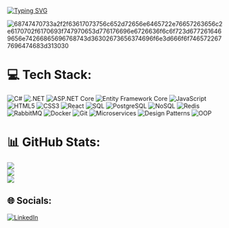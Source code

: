 [![Typing SVG](https://readme-typing-svg.demolab.com?font=Fira+Code&size=19&duration=4000&pause=1000&color=3B82F7&random=false&width=500&lines=Hello!+I'm+Bunyamin;I'm+interested+in+Fullstack+Development)](https://git.io/typing-svg)

![68747470733a2f2f63617073756c652d72656e6465722e76657263656c2e6170702f6170693f747970653d776176696e6726636f6c6f723d6772616469656e74266865696768743d36302673656374696f6e3d666f6f7465722677696474683d313030](https://github.com/bunyaminkalkan/bunyaminkalkan/assets/109524769/ef4e6bfe-ecd3-4b44-a1d0-af53f6ff5157)

# 💻 Tech Stack:
![C#](https://img.shields.io/badge/C%23-239120.svg?style=for-the-badge&logo=c-sharp&logoColor=white)
![.NET](https://img.shields.io/badge/.NET-512BD4.svg?style=for-the-badge&logo=dotnet&logoColor=white)
![ASP.NET Core](https://img.shields.io/badge/ASP.NET%20Core-512BD4.svg?style=for-the-badge&logo=dotnet&logoColor=white)
![Entity Framework Core](https://img.shields.io/badge/Entity%20Framework%20Core-512BD4.svg?style=for-the-badge&logo=dotnet&logoColor=white)
![JavaScript](https://img.shields.io/badge/JavaScript-F7DF1E.svg?style=for-the-badge&logo=javascript&logoColor=black)
![HTML5](https://img.shields.io/badge/HTML5-E34F26.svg?style=for-the-badge&logo=html5&logoColor=white)
![CSS3](https://img.shields.io/badge/CSS3-1572B6.svg?style=for-the-badge&logo=css3&logoColor=white)
![React](https://img.shields.io/badge/React-20232A.svg?style=for-the-badge&logo=react&logoColor=61DAFB)
![SQL](https://img.shields.io/badge/SQL-336791.svg?style=for-the-badge&logo=database&logoColor=white)
![PostgreSQL](https://img.shields.io/badge/PostgreSQL-316192.svg?style=for-the-badge&logo=postgresql&logoColor=white)
![NoSQL](https://img.shields.io/badge/NoSQL-005571.svg?style=for-the-badge&logo=mongodb&logoColor=white)
![Redis](https://img.shields.io/badge/Redis-DC382D.svg?style=for-the-badge&logo=redis&logoColor=white)
![RabbitMQ](https://img.shields.io/badge/RabbitMQ-FF6600.svg?style=for-the-badge&logo=rabbitmq&logoColor=white)
![Docker](https://img.shields.io/badge/Docker-2496ED.svg?style=for-the-badge&logo=docker&logoColor=white)
![Git](https://img.shields.io/badge/Git-F05032.svg?style=for-the-badge&logo=git&logoColor=white)
![Microservices](https://img.shields.io/badge/Microservices-4285F4.svg?style=for-the-badge&logo=microgenetics&logoColor=white)
![Design Patterns](https://img.shields.io/badge/Design%20Patterns-8E44AD.svg?style=for-the-badge&logo=visualstudio&logoColor=white)
![OOP](https://img.shields.io/badge/OOP-FF6F00.svg?style=for-the-badge&logo=codeium&logoColor=white)

# 📊 GitHub Stats:
![](https://github-readme-stats.vercel.app/api?username=bunyaminkalkan&theme=tokyonight&show_icons=true&hide_border=true&count_private=true)<br/>
![](https://github-readme-streak-stats.herokuapp.com/?user=bunyaminkalkan&theme=tokyonight&hide_border=true)<br/>
![](https://github-readme-stats.vercel.app/api/top-langs/?username=bunyaminkalkan&theme=tokyonight&show_icons=true&hide_border=true&layout=compact)

## 🌐 Socials:
[![LinkedIn](https://img.shields.io/badge/LinkedIn-%230077B5.svg?logo=linkedin&logoColor=white)](https://www.linkedin.com/in/bunyamin-kalkan/)
